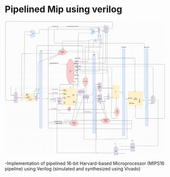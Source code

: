 # Pipelined Mip using verilog

![Pipelined Mip](./MIBS.png)

-Implementation of pipelined 16-bit Harvard-based Microprocessor (MIPS16 pipeline) using Verilog (simulated and synthesized using Vivado)
